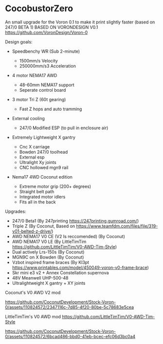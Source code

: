 # CocobustorZero
An small upgrade for the Voron 0.1 to make it print slightly faster (based on 247/0 BETA 1)
BASED ON VORONDESIGN V0.1 https://github.com/VoronDesign/Voron-0

Design goals:
- Speedbenchy WR (Sub 2-minute)
  - 1500mm/s Velocity
  - 250000mm/s3 Acceleration

- 4 motor NEMA17 AWD
  - 48-60mm NEMA17 support
  - Seperate control board

- 3 motor Tri Z (60t gearing)
  - Fast Z hops and auto tramming

- External cooling
  - 247/0 Modified ESP (to pull in enclosure air)

- Extremely Lightweight X gantry
  - Cnc X carriage
  - Bowden 247/0 toolhead
  - External esp
  - Ultralight Xy joints
  - CNC hollowed mgn9 rail

- Nema17 4WD Coconut edition
  - Extreme motor grip (200+ degrees)
  - Straight belt path
  - Integrated motor idlers
  - Fits all in the back 

Upgrades:
- 247/0 Beta1 (By 247printing https://247printing.gumroad.com/)
- Triple Z (By Coconut, Based on https://www.teamfdm.com/files/file/319-v01-belted-z-drive/)
- AWD NEMA17 V0 CE (V2 Is reccomended) (By Coconut)
- AWD NEMA17 V0 LE (By LittleTimTim https://github.com/LittleTimTim/V0-AWD-Tim-Style)
- Dual actively Lrs-150s (By Coconut)
- MGN9C on X Bowden (By Coconut)
- Vzbot inspired frame braces (By Kl3pt https://www.printables.com/model/450049-voron-v0-frame-brace)
- Skr mini e3 v2 + Annex Constellation supernova
- 48V Meanwell UHP-500-48
- Ultralightweight X gantry + XY joints

Coconut's V0 AWD V2 mod

https://github.com/CoconutDevelopment/Stock-Voron-0/assets/110824572/2347116c-7d85-4f20-80be-5c78683e5cea


LittleTimTim's V0 AWD mod https://github.com/LittleTimTim/V0-AWD-Tim-Style



https://github.com/CoconutDevelopment/Stock-Voron-0/assets/110824572/6bcad486-bbd0-41eb-bcec-efc06d3bc0a4





